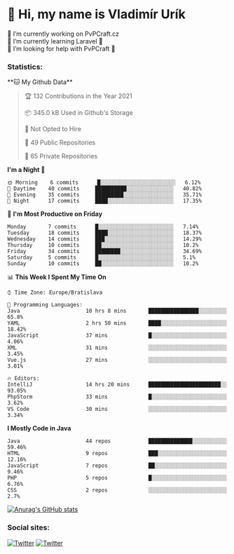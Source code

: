 <h1> 👋 Hi, my name is Vladimír Urík</h1>
<p>
 🔭 I’m currently working on PvPCraft.cz<br>
 🌱 I’m currently learning Laravel 💙<br>
 🤔 I’m looking for help with PvPCraft 💝<br>
</p>
<h3>Statistics:</h3>
<!--START_SECTION:waka-->
**🐱 My Github Data** 

> 🏆 132 Contributions in the Year 2021
 > 
> 📦 345.0 kB Used in Github's Storage 
 > 
> 🚫 Not Opted to Hire
 > 
> 📜 49 Public Repositories 
 > 
> 🔑 65 Private Repositories  
 > 
**I'm a Night 🦉** 

```text
🌞 Morning    6 commits      █░░░░░░░░░░░░░░░░░░░░░░░░   6.12% 
🌆 Daytime    40 commits     ██████████░░░░░░░░░░░░░░░   40.82% 
🌃 Evening    35 commits     █████████░░░░░░░░░░░░░░░░   35.71% 
🌙 Night      17 commits     ████░░░░░░░░░░░░░░░░░░░░░   17.35%

```
📅 **I'm Most Productive on Friday** 

```text
Monday       7 commits      █░░░░░░░░░░░░░░░░░░░░░░░░   7.14% 
Tuesday      18 commits     ████░░░░░░░░░░░░░░░░░░░░░   18.37% 
Wednesday    14 commits     ███░░░░░░░░░░░░░░░░░░░░░░   14.29% 
Thursday     10 commits     ██░░░░░░░░░░░░░░░░░░░░░░░   10.2% 
Friday       34 commits     ████████░░░░░░░░░░░░░░░░░   34.69% 
Saturday     5 commits      █░░░░░░░░░░░░░░░░░░░░░░░░   5.1% 
Sunday       10 commits     ██░░░░░░░░░░░░░░░░░░░░░░░   10.2%

```


📊 **This Week I Spent My Time On** 

```text
⌚︎ Time Zone: Europe/Bratislava

💬 Programming Languages: 
Java                     10 hrs 8 mins       ████████████████░░░░░░░░░   65.8% 
YAML                     2 hrs 50 mins       ████░░░░░░░░░░░░░░░░░░░░░   18.42% 
JavaScript               37 mins             █░░░░░░░░░░░░░░░░░░░░░░░░   4.06% 
XML                      31 mins             ░░░░░░░░░░░░░░░░░░░░░░░░░   3.45% 
Vue.js                   27 mins             ░░░░░░░░░░░░░░░░░░░░░░░░░   3.01%

🔥 Editors: 
IntelliJ                 14 hrs 20 mins      ███████████████████████░░   93.05% 
PhpStorm                 33 mins             █░░░░░░░░░░░░░░░░░░░░░░░░   3.62% 
VS Code                  30 mins             ░░░░░░░░░░░░░░░░░░░░░░░░░   3.34%

```

**I Mostly Code in Java** 

```text
Java                     44 repos            ██████████████░░░░░░░░░░░   59.46% 
HTML                     9 repos             ███░░░░░░░░░░░░░░░░░░░░░░   12.16% 
JavaScript               7 repos             ██░░░░░░░░░░░░░░░░░░░░░░░   9.46% 
PHP                      5 repos             █░░░░░░░░░░░░░░░░░░░░░░░░   6.76% 
CSS                      2 repos             ░░░░░░░░░░░░░░░░░░░░░░░░░   2.7%

```



<!--END_SECTION:waka-->

[![Anurag's GitHub stats](https://github-readme-stats.vercel.app/api?username=vladimir-urik)](https://github.com/anuraghazra/github-readme-stats)

<h3>Social sites:</h3>
<p><a href="https://twitter.com/GGGEDR" target="_blank"><img alt="Twitter" src="https://img.shields.io/badge/twitter-%231DA1F2.svg?&style=for-the-badge&logo=twitter&logoColor=white" /></a> <a href="https://www.reddit.com/user/GGGEDR" target="_blank"><img alt="Twitter" src="https://img.shields.io/badge/reddit-%23FE6262.svg?&style=for-the-badge&logo=reddit&logoColor=white" /></a>
</p>
